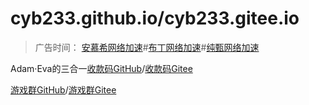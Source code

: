 # cyb233.github.io/cyb233.gitee.io

>广告时间： [安慕希网络加速](http://amcy.in)#[布丁网络加速](http://pudy.xyz)#[纯甄网络加速](http://chnz.xyz)

Adam·Eva的三合一[收款码GitHub](https://cyb233.github.io/index.html)/[收款码Gitee](https://cyb233.gitee.io/index.html)

[游戏群GitHub](https://cyb233.github.io/r6.html)/[游戏群Gitee](https://cyb233.gitee.io/r6.html)
